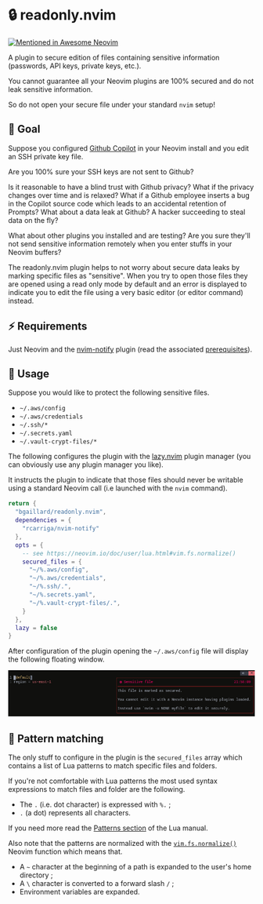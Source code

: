 # :lock: readonly.nvim

[![Mentioned in Awesome Neovim](https://awesome.re/mentioned-badge-flat.svg)](https://github.com/rockerBOO/awesome-neovim)

A plugin to secure edition of files containing sensitive information (passwords, API keys, private keys, etc.).

You cannot guarantee all your Neovim plugins are 100% secured and do not leak sensitive information. 

So do not open your secure file under your standard `nvim` setup!

## :rocket: Goal

Suppose you configured [Github Copilot](https://github.com/features/copilot) in your Neovim install and you edit an SSH private key file. 

Are you 100% sure your SSH keys are not sent to Github?

Is it reasonable to have a blind trust with Github privacy? What if the privacy changes over time and is relaxed? What if a Github employee inserts a bug in the Copilot source code which leads to an accidental retention of Prompts? What about a data leak at Github? A hacker succeeding to steal data on the fly?

What about other plugins you installed and are testing? Are you sure they'll not send sensitive information remotely when you enter stuffs in your Neovim buffers?

The readonly.nvim plugin helps to not worry about secure data leaks by marking specific files as "sensitive". When you try to open those files they are opened using a read only mode by default and an error is displayed to indicate you to edit the file using a very basic editor (or editor command) instead.

## :zap: Requirements

Just Neovim and the [nvim-notify](https://github.com/rcarriga/nvim-notify) plugin (read the associated [prerequisites](https://github.com/rcarriga/nvim-notify#prerequisites)).

## :pencil: Usage

Suppose you would like to protect the following sensitive files.

- `~/.aws/config`
- `~/.aws/credentials`
- `~/.ssh/*`
- `~/.secrets.yaml`
- `~/.vault-crypt-files/*`

The following configures the plugin with the [lazy.nvim](https://github.com/folke/lazy.nvim) plugin manager (you can obviously use any plugin manager you like). 

It instructs the plugin to indicate that those files should never be writable using a standard Neovim call (i.e launched with the `nvim` command).

```lua
return {
  "bgaillard/readonly.nvim",
  dependencies = {
    "rcarriga/nvim-notify"
  },
  opts = {
    -- see https://neovim.io/doc/user/lua.html#vim.fs.normalize()
    secured_files = {
      "~/%.aws/config",
      "~/%.aws/credentials",
      "~/%.ssh/.",
      "~/%.secrets.yaml",
      "~/%.vault-crypt-files/.",
    }
  },
  lazy = false
}
```

After configuration of the plugin opening the `~/.aws/config` file will display the following floating window.

![readonly.nvim popup](doc/img/readonly.nvim-popup.png "readonly.nvim popup")

## :large_blue_diamond: Pattern matching

The only stuff to configure in the plugin is the `secured_files` array which contains a list of Lua patterns to match specific files and folders.

If you're not comfortable with Lua patterns the most used syntax expressions to match files and folder are the following.

- The `.` (i.e. dot character) is expressed with `%.` ;
- `.` (a dot) represents all characters.

If you need more read the [Patterns section](https://www.lua.org/manual/5.4/manual.html#6.4.1) of the Lua manual.

Also note that the patterns are normalized with the [`vim.fs.normalize()`](https://neovim.io/doc/user/lua.html#vim.fs.normalize()) Neovim function which means that.

- A `~` character at the beginning of a path is expanded to the user's home directory ;
- A `\` character is converted to a forward slash `/` ;
- Environment variables are expanded.

